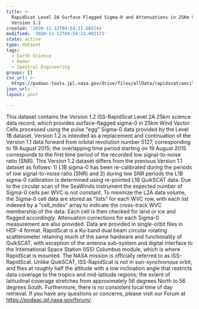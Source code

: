 ```yaml
---
title: >-
  RapidScat Level 2A Surface Flagged Sigma-0 and Attenuations in 25Km Swath Grid
  Version 1.2
created: '2020-11-12T04:54:11.602164'
modified: '2020-11-12T04:54:11.602171'
state: active
type: dataset
tags:
  - Earth Science
  - Radar
  - Spectral Engineering
groups: []
csv_url: >-
  https://podaac-tools.jpl.nasa.gov/drive/files/allData/rapidscat/ancillary/revtime.csv
json_url: ''
layout: post

---
```

This dataset contains the Version 1.2 ISS-RapidScat Level 2A 25km science data record, which provides surface-flagged sigma-0 in 25km Wind Vector Cells processed using the pulse "egg" Sigma-0 data provided by the Level 1B dataset. Version 1.2 is intended as a replacement and continuation of the Version 1.1 data forward from orbital revolution number 5127, corresponding to 19 August 2015; the overlapping time period starting on 19 August 2015 corresponds to the first time period of the recorded low signal-to-noise ratio (SNR). This Version 1.2 dataset differs from the previous Version 1.1 dataset as follows: 1) L1B sigma-0 has been re-calibrated during the periods of low signal-to-noise ratio (SNR) and 2) during low SNR periods the L1B sigma-0 calibration is determined using re-pointed L1B QuikSCAT data. Due to the circular scan of the SeaWinds instrument the expected number of Sigma-0 cells per WVC is not constant. To minimize the L2A data volume, the Sigma-0 cell data are stored as "lists" for each WVC row, with each list indexed by a "cell_index" array to indicate the cross-track WVC membership of the data. Each cell is then checked for land or ice and flagged accordingly. Attenuation corrections for each Sigma-0 measurement are also provided. Data are provided in single-orbit files in HDF-4 format. RapidScat is a Ku-band dual beam circular rotating scatterometer retaining much of the same hardware and functionality of QuikSCAT, with exception of the antenna sub-system and digital interface to the International Space Station (ISS) Columbus module, which is where RapidScat is mounted. The NASA mission is officially referred to as ISS-RapidScat. Unlike QuikSCAT, ISS-RapidScat is not in sun-synchronous orbit, and flies at roughly half the altitude with a low inclination angle that restricts data coverage to the tropics and mid-latitude regions; the extent of latitudinal coverage stretches from approximately 56 degrees North to 56 degrees South. Furthermore, there is no consistent local time of day retrieval. If you have any questions or concerns, please visit our Forum at https://podaac.jpl.nasa.gov/forum/.
